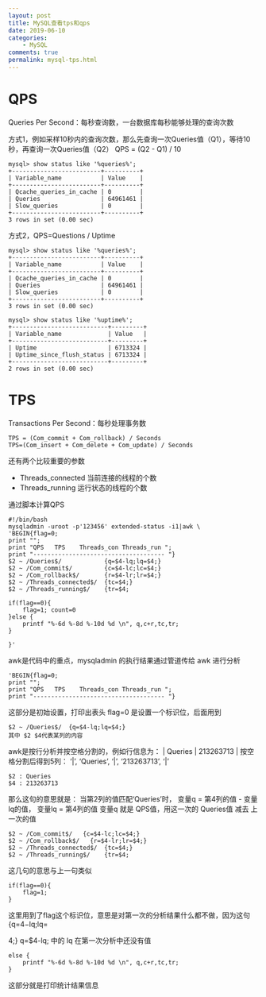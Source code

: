 ```yaml
---
layout: post
title: MySQL查看tps和qps
date: 2019-06-10
categories:
    - MySQL
comments: true
permalink: mysql-tps.html
---
```

# QPS

Queries Per Second：每秒查询数，一台数据库每秒能够处理的查询次数

方式1，例如采样10秒内的查询次数，那么先查询一次Queries值（Q1），等待10秒，再查询一次Queries值（Q2） QPS = (Q2 - Q1) / 10 

```
mysql> show status like '%queries%';
+-------------------------+----------+
| Variable_name           | Value    |
+-------------------------+----------+
| Qcache_queries_in_cache | 0        |
| Queries                 | 64961461 |
| Slow_queries            | 0        |
+-------------------------+----------+
3 rows in set (0.00 sec)
```

方式2，QPS=Questions / Uptime 

```
mysql> show status like '%queries%';
+-------------------------+----------+
| Variable_name           | Value    |
+-------------------------+----------+
| Qcache_queries_in_cache | 0        |
| Queries                 | 64961461 |
| Slow_queries            | 0        |
+-------------------------+----------+
3 rows in set (0.00 sec)

mysql> show status like '%uptime%'; 
+---------------------------+---------+
| Variable_name             | Value   |
+---------------------------+---------+
| Uptime                    | 6713324 |
| Uptime_since_flush_status | 6713324 |
+---------------------------+---------+
2 rows in set (0.00 sec)
```

# TPS

Transactions Per Second：每秒处理事务数

```
TPS = (Com_commit + Com_rollback) / Seconds
TPS=(Com_insert + Com_delete + Com_update) / Seconds
```

还有两个比较重要的参数

- Threads_connected 当前连接的线程的个数
-  Threads_running 运行状态的线程的个数 



通过脚本计算QPS

```
#!/bin/bash
mysqladmin -uroot -p'123456' extended-status -i1|awk \
'BEGIN{flag=0;
print "";
print "QPS   TPS    Threads_con Threads_run ";
print "------------------------------------- "}
$2 ~ /Queries$/            {q=$4-lq;lq=$4;}
$2 ~ /Com_commit$/         {c=$4-lc;lc=$4;}
$2 ~ /Com_rollback$/       {r=$4-lr;lr=$4;}
$2 ~ /Threads_connected$/  {tc=$4;}
$2 ~ /Threads_running$/    {tr=$4;

if(flag==0){
    flag=1; count=0
}else {
    printf "%-6d %-8d %-10d %d \n", q,c+r,tc,tr;
}

}'
```

awk是代码中的重点，mysqladmin 的执行结果通过管道传给 awk 进行分析

```
'BEGIN{flag=0;
print "";
print "QPS   TPS    Threads_con Threads_run ";
print "------------------------------------- "}
```

这部分是初始设置，打印出表头
flag=0 是设置一个标识位，后面用到

```
$2 ~ /Queries$/  {q=$4-lq;lq=$4;}
其中 $2 $4代表某列的内容
```

awk是按行分析并按空格分割的，例如行信息为：
| Queries | 213263713 |
按空格分割后得到5列：
‘|’, ‘Queries’, ‘|’, ‘213263713’, ‘|’

```
$2 : Queries
$4 : 213263713
```

那么这句的意思就是：
当第2列的值匹配‘Queries’时，
变量q = 第4列的值 - 变量lq的值，
变量lq = 第4列的值
变量q 就是 QPS值，用这一次的 Queries值 减去 上一次的值

```
$2 ~ /Com_commit$/   {c=$4-lc;lc=$4;}
$2 ~ /Com_rollback$/   {r=$4-lr;lr=$4;}
$2 ~ /Threads_connected$/  {tc=$4;}
$2 ~ /Threads_running$/    {tr=$4;
```

这几句的意思与上一句类似

```
if(flag==0){
    flag=1; 
}
```

这里用到了flag这个标识位，意思是对第一次的分析结果什么都不做，因为这句
{q=4−lq;lq=

4;}
q=$4-lq; 中的 lq 在第一次分析中还没有值

```
else {
    printf "%-6d %-8d %-10d %d \n", q,c+r,tc,tr;
}
```

这部分就是打印统计结果信息